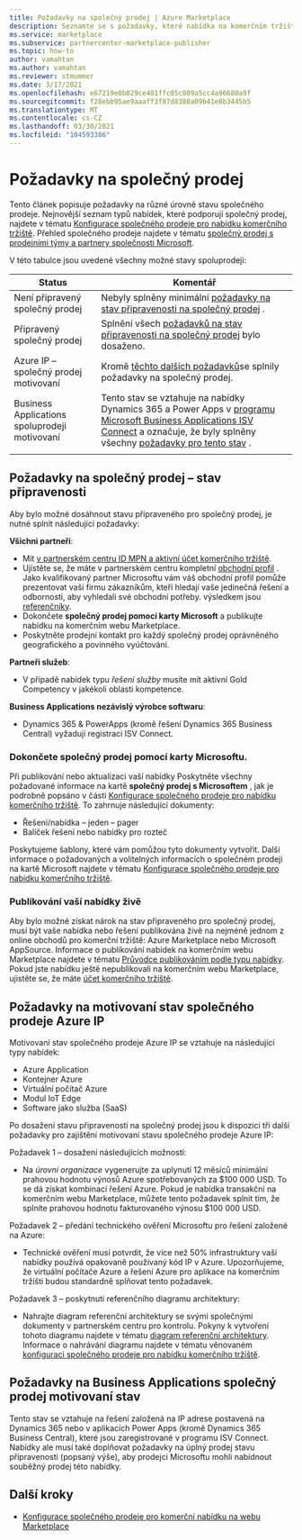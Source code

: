 ```yaml
---
title: Požadavky na společný prodej | Azure Marketplace
description: Seznamte se s požadavky, které nabídka na komerčním tržišti společnosti Microsoft musí splňovat, aby bylo možné využít motivovaní stav připravený pro spoluprodejní nebo společný prodej.
ms.service: marketplace
ms.subservice: partnercenter-marketplace-publisher
ms.topic: how-to
author: vamahtan
ms.author: vamahtan
ms.reviewer: stmummer
ms.date: 3/17/2021
ms.openlocfilehash: e67219e0b029ce401ffc05c009a5cc4a96680a9f
ms.sourcegitcommit: f28ebb95ae9aaaff3f87d8388a09b41e0b3445b5
ms.translationtype: MT
ms.contentlocale: cs-CZ
ms.lasthandoff: 03/30/2021
ms.locfileid: "104593386"
---
```

# <a name="co-sell-requirements"></a>Požadavky na společný prodej

Tento článek popisuje požadavky na různé úrovně stavu společného prodeje. Nejnovější seznam typů nabídek, které podporují společný prodej, najdete v tématu  [Konfigurace společného prodeje pro nabídku komerčního tržiště](co-sell-configure.md). Přehled společného prodeje najdete v tématu [společný prodej s prodejními týmy a partnery společnosti Microsoft](co-sell-overview.md).

V této tabulce jsou uvedené všechny možné stavy spoluprodeji:

| Status | Komentář |
| ------------ | ------------- |
| Není připravený společný prodej | Nebyly splněny minimální [požadavky na stav připravenosti na společný prodej](#requirements-for-co-sell-ready-status) . |
| Připravený společný prodej | Splnění všech [požadavků na stav připravenosti na společný prodej](#requirements-for-co-sell-ready-status) bylo dosaženo. |
| Azure IP – společný prodej motivovaní | Kromě [těchto dalších požadavků](#requirements-for-azure-ip-co-sell-incentivized-status)se splnily požadavky na společný prodej. |
| Business Applications spoluprodeji motivovaní | Tento stav se vztahuje na nabídky Dynamics 365 a Power Apps v [programu Microsoft Business Applications ISV Connect](business-applications-isv-program.md) a označuje, že byly splněny všechny [požadavky pro tento stav](#requirements-for-business-applications-co-sell-incentivized-status) . |
|||

## <a name="requirements-for-co-sell-ready-status"></a>Požadavky na společný prodej – stav připravenosti

Aby bylo možné dosáhnout stavu připraveného pro společný prodej, je nutné splnit následující požadavky:

**Všichni partneři**:

- Mít [v partnerském centru ID MPN a aktivní účet komerčního tržiště](./partner-center-portal/create-account.md).
- Ujistěte se, že máte v partnerském centru kompletní [obchodní profil](/partner-center/create-a-marketing-profile) . Jako kvalifikovaný partner Microsoftu vám váš obchodní profil pomůže prezentovat vaši firmu zákazníkům, kteří hledají vaše jedinečná řešení a odbornosti, aby vyhledali své obchodní potřeby. výsledkem jsou [referenčníky](/partner-center/referrals).
- Dokončete **společný prodej pomocí karty Microsoft** a publikujte nabídku na komerčním webu Marketplace.
- Poskytněte prodejní kontakt pro každý společný prodej oprávněného geografického a povinného vyúčtování.

**Partneři služeb**:

- V případě nabídek typu _řešení služby_ musíte mít aktivní Gold Competency v jakékoli oblasti kompetence.

**Business Applications nezávislý výrobce softwaru**:

- Dynamics 365 & PowerApps (kromě řešení Dynamics 365 Business Central) vyžadují registraci ISV Connect.

### <a name="complete-the-co-sell-with-microsoft-tab"></a>Dokončete společný prodej pomocí karty Microsoftu.

Při publikování nebo aktualizaci vaší nabídky Poskytněte všechny požadované informace na kartě **společný prodej s Microsoftem** , jak je podrobně popsáno v části [Konfigurace společného prodeje pro nabídku komerčního tržiště](commercial-marketplace-co-sell.md). To zahrnuje následující dokumenty:

- Řešení/nabídka – jeden – pager
- Balíček řešení nebo nabídky pro rozteč

Poskytujeme šablony, které vám pomůžou tyto dokumenty vytvořit. Další informace o požadovaných a volitelných informacích o společném prodeji na kartě Microsoft najdete v tématu [Konfigurace společného prodeje pro nabídku komerčního tržiště](commercial-marketplace-co-sell.md).

### <a name="publish-your-offer-live"></a>Publikování vaší nabídky živě

Aby bylo možné získat nárok na stav připraveného pro společný prodej, musí být vaše nabídka nebo řešení publikována živě na nejméně jednom z online obchodů pro komerční tržiště: Azure Marketplace nebo Microsoft AppSource. Informace o publikování nabídek na komerčním webu Marketplace najdete v tématu [Průvodce publikováním podle typu nabídky](publisher-guide-by-offer-type.md). Pokud jste nabídku ještě nepublikovali na komerčním webu Marketplace, ujistěte se, že máte [účet komerčního tržiště](./partner-center-portal/create-account.md).

## <a name="requirements-for-azure-ip-co-sell-incentivized-status"></a>Požadavky na motivovaní stav společného prodeje Azure IP

Motivovaní stav společného prodeje Azure IP se vztahuje na následující typy nabídek:

- Azure Application
- Kontejner Azure
- Virtuální počítač Azure
- Modul IoT Edge
- Software jako služba (SaaS)

Po dosažení stavu připravenosti na společný prodej jsou k dispozici tři další požadavky pro zajištění motivovaní stavu společného prodeje Azure IP:

Požadavek 1 – dosažení následujících možností:

- Na _úrovni organizace_ vygenerujte za uplynutí 12 měsíců minimální prahovou hodnotu výnosů Azure spotřebovaných za $100 000 USD. To se dá získat kombinací řešení Azure. Pokud je nabídka transakční na komerčním webu Marketplace, můžete tento požadavek splnit tím, že splníte prahovou hodnotu fakturovaného výnosu $100 000 USD.

Požadavek 2 – předání technického ověření Microsoftu pro řešení založené na Azure:
- Technické ověření musí potvrdit, že více než 50% infrastruktury vaší nabídky používá opakovaně používaný kód IP v Azure. Upozorňujeme, že virtuální počítače Azure a řešení Azure pro aplikace na komerčním tržišti budou standardně splňovat tento požadavek.

Požadavek 3 – poskytnutí referenčního diagramu architektury:
- Nahrajte diagram referenční architektury se svými společnými dokumenty v partnerském centru pro kontrolu. Pokyny k vytvoření tohoto diagramu najdete v tématu [diagram referenční architektury](reference-architecture-diagram.md). Informace o nahrávání diagramu najdete v tématu věnovaném [konfiguraci společného prodeje pro nabídku komerčního tržiště](commercial-marketplace-co-sell.md).

## <a name="requirements-for-business-applications-co-sell-incentivized-status"></a>Požadavky na Business Applications společný prodej motivovaní stav

Tento stav se vztahuje na řešení založená na IP adrese postavená na Dynamics 365 nebo v aplikacích Power Apps (kromě Dynamics 365 Business Central), které jsou zaregistrované v programu ISV Connect. Nabídky ale musí také doplňovat požadavky na úplný prodej stavu připravenosti (popsaný výše), aby prodejci Microsoftu mohli nabídnout souběžný prodej této nabídky.

## <a name="next-steps"></a>Další kroky

- [Konfigurace společného prodeje pro komerční nabídku na webu Marketplace](commercial-marketplace-co-sell.md)
